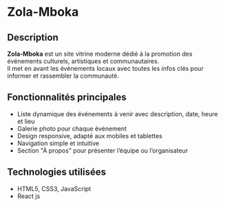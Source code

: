 # Zola-Mboka

## Description

**Zola-Mboka** est un site vitrine moderne dédié à la promotion des événements culturels, artistiques et communautaires.  
Il met en avant les événements locaux avec toutes les infos clés pour informer et rassembler la communauté.

## Fonctionnalités principales

- Liste dynamique des événements à venir avec description, date, heure et lieu
- Galerie photo pour chaque événement
- Design responsive, adapté aux mobiles et tablettes
- Navigation simple et intuitive
- Section "À propos" pour présenter l’équipe ou l’organisateur

## Technologies utilisées

- HTML5, CSS3, JavaScript
- React js
